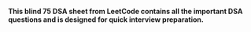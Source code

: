 **This blind 75 DSA sheet from LeetCode contains all the important DSA questions and is designed for quick interview preparation.**
